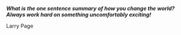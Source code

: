 _**What is the one sentence summary of how you change the world? Always work hard on something uncomfortably exciting!**_

Larry Page